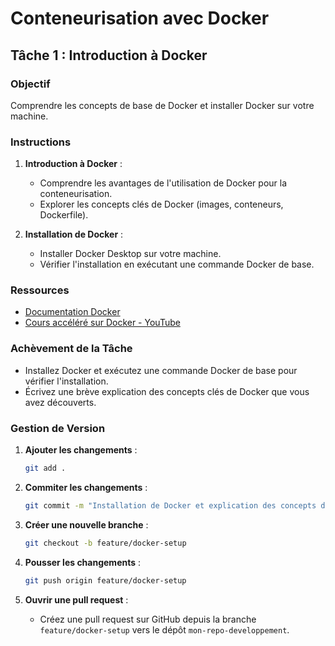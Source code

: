 
# Conteneurisation avec Docker

## Tâche 1 : Introduction à Docker

### Objectif
Comprendre les concepts de base de Docker et installer Docker sur votre machine.

### Instructions
1. **Introduction à Docker** :
    - Comprendre les avantages de l'utilisation de Docker pour la conteneurisation.
    - Explorer les concepts clés de Docker (images, conteneurs, Dockerfile).

2. **Installation de Docker** :
    - Installer Docker Desktop sur votre machine.
    - Vérifier l'installation en exécutant une commande Docker de base.

### Ressources
- [Documentation Docker](https://docs.docker.com/get-started/)
- [Cours accéléré sur Docker - YouTube](https://www.youtube.com/watch?v=fqMOX6JJhGo)

### Achèvement de la Tâche
- Installez Docker et exécutez une commande Docker de base pour vérifier l'installation.
- Écrivez une brève explication des concepts clés de Docker que vous avez découverts.

### Gestion de Version
1. **Ajouter les changements** :
    ```bash
    git add .
    ```

2. **Commiter les changements** :
    ```bash
    git commit -m "Installation de Docker et explication des concepts de base"
    ```

3. **Créer une nouvelle branche** :
    ```bash
    git checkout -b feature/docker-setup
    ```

4. **Pousser les changements** :
    ```bash
    git push origin feature/docker-setup
    ```

5. **Ouvrir une pull request** :
    - Créez une pull request sur GitHub depuis la branche `feature/docker-setup` vers le dépôt `mon-repo-developpement`.
